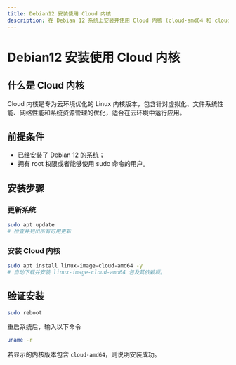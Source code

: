 ```yaml
---
title: Debian12 安装使用 Cloud 内核
description: 在 Debian 12 系统上安装并使用 Cloud 内核 (cloud-amd64 和 cloud-arm64)，提升性能和云端兼容性。
---
```


# Debian12 安装使用 Cloud 内核

## 什么是 Cloud 内核

Cloud 内核是专为云环境优化的 Linux 内核版本，包含针对虚拟化、文件系统性能、网络性能和系统资源管理的优化，适合在云环境中运行应用。

## 前提条件

- 已经安装了 Debian 12 的系统；
- 拥有 root 权限或者能够使用 sudo 命令的用户。

## 安装步骤

### 更新系统

```sh
sudo apt update
# 检查并列出所有可用更新
```

### 安装 Cloud 内核

```sh
sudo apt install linux-image-cloud-amd64 -y
# 自动下载并安装 linux-image-cloud-amd64 包及其依赖项。
```

## 验证安装

```sh
sudo reboot
```

重启系统后，输入以下命令

```sh
uname -r
```

若显示的内核版本包含 `cloud-amd64`，则说明安装成功。
